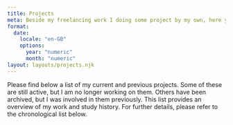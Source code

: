 ```yaml
---
title: Projects
meta: Beside my freelancing work I doing some project by my own, here you will find a list of all my projects.
format:
  date:
    locale: "en-GB"
    options:
      year: "numeric"
      month: "numeric"
layout: layouts/projects.njk
---
```


Please find below a list of my current and previous projects. Some of these are still active, but I am no longer working on them. Others have been archived, but I was involved in them previously. This list provides an overview of my work and study history. For further details, please refer to the chronological list below.
